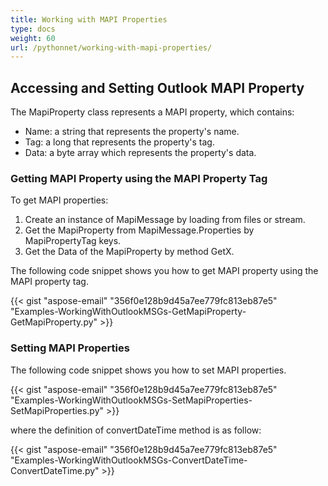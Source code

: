 ```yaml
---
title: Working with MAPI Properties
type: docs
weight: 60
url: /pythonnet/working-with-mapi-properties/
---
```



## **Accessing and Setting Outlook MAPI Property**
The MapiProperty class represents a MAPI property, which contains:

- Name: a string that represents the property's name.
- Tag: a long that represents the property's tag.
- Data: a byte array which represents the property's data.
### **Getting MAPI Property using the MAPI Property Tag**
To get MAPI properties:

1. Create an instance of MapiMessage by loading from files or stream.
1. Get the MapiProperty from MapiMessage.Properties by MapiPropertyTag keys.
1. Get the Data of the MapiProperty by method GetX.

The following code snippet shows you how to get MAPI property using the MAPI property tag.



{{< gist "aspose-email" "356f0e128b9d45a7ee779fc813eb87e5" "Examples-WorkingWithOutlookMSGs-GetMapiProperty-GetMapiProperty.py" >}}
### **Setting MAPI Properties**
The following code snippet shows you how to set MAPI properties.



{{< gist "aspose-email" "356f0e128b9d45a7ee779fc813eb87e5" "Examples-WorkingWithOutlookMSGs-SetMapiProperties-SetMapiProperties.py" >}}



where the definition of convertDateTime method is as follow:



{{< gist "aspose-email" "356f0e128b9d45a7ee779fc813eb87e5" "Examples-WorkingWithOutlookMSGs-ConvertDateTime-ConvertDateTime.py" >}}
